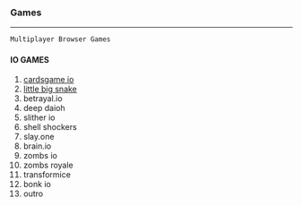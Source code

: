### Games

---

```py
Multiplayer Browser Games
```

#### IO GAMES

1. <a href="https://cardgames.io/" target="_blank">cardsgame io</a>
2. <a href="https://littlebigsnake.com/" target="_blank">little big snake</a>
3. betrayal.io
4. deep daioh
5. slither io
6. shell shockers
7. slay.one
8. brain.io
9. zombs io
10. zombs royale
11. transformice
12. bonk io
13. outro
